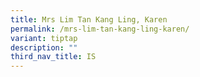 ```yaml
---
title: Mrs Lim Tan Kang Ling, Karen
permalink: /mrs-lim-tan-kang-ling-karen/
variant: tiptap
description: ""
third_nav_title: IS
---
```

